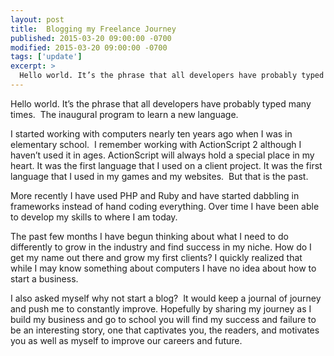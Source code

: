 ```yaml
---
layout: post
title:  Blogging my Freelance Journey
published: 2015-03-20 09:00:00 -0700
modified: 2015-03-20 09:00:00 -0700
tags: ['update']
excerpt: >
  Hello world. It’s the phrase that all developers have probably typed many times.  The inaugural program to learn a new language.
---
```

Hello world. It’s the phrase that all developers have probably typed many times.  The inaugural program to learn a new language.

I started working with computers nearly ten years ago when I was in elementary school.  I remember working with ActionScript 2 although I haven’t used it in ages. ActionScript will always hold a special place in my heart. It was the first language that I used on a client project. It was the first language that I used in my games and my websites.  But that is the past.

More recently I have used PHP and Ruby and have started dabbling in frameworks instead of hand coding everything. Over time I have been able to develop my skills to where I am today.

The past few months I have begun thinking about what I need to do differently to grow in the industry and find success in my niche. How do I get my name out there and grow my first clients? I quickly realized that while I may know something about computers I have no idea about how to start a business.

I also asked myself why not start a blog?  It would keep a journal of journey and push me to constantly improve. Hopefully by sharing my journey as I build my business and go to school you will find my success and failure to be an interesting story, one that captivates you, the readers, and motivates you as well as myself to improve our careers and future.